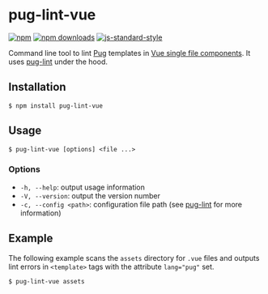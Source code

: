 # pug-lint-vue

[![npm](https://img.shields.io/npm/v/pug-lint-vue.svg?style=flat-square)](https://www.npmjs.com/package/pug-lint-vue)
[![npm downloads](https://img.shields.io/npm/dt/pug-lint-vue.svg?style=flat-square)](https://www.npmjs.com/package/pug-lint-vue)
[![js-standard-style](https://img.shields.io/badge/code%20style-standard-brightgreen.svg?style=flat-square)](http://standardjs.com/)

Command line tool to lint [Pug](https://github.com/pugjs/pug) templates in [Vue single file components](https://vuejs.org/v2/guide/single-file-components.html). It uses [pug-lint](https://github.com/pugjs/pug-lint) under the hood.

## Installation

```
$ npm install pug-lint-vue
```

## Usage

```
$ pug-lint-vue [options] <file ...>
```

### Options

* `-h, --help`: output usage information
* `-V, --version`: output the version number
* `-c, --config <path>`: configuration file path (see [pug-lint](https://github.com/pugjs/pug-lint#configuration-file) for more information)


## Example

The following example scans the `assets` directory for `.vue` files and outputs lint errors in `<template>` tags with the attribute `lang="pug"` set. 

```
$ pug-lint-vue assets
```
